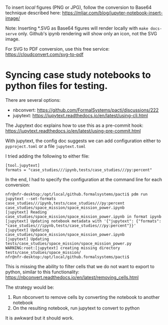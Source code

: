 To insert *local* figures (PNG or JPG), follow the conversion to Base64 technique described here: 
https://mljar.com/blog/jupyter-notebook-insert-image/

Note: Inserting *.SVG as Base64 figures will render locally with `make docs-serve` only.
Github's ipynb rendering will show only an icon, not the SVG image.

For SVG to PDF conversion, use this free service:
https://cloudconvert.com/svg-to-pdf

# Syncing case study notebooks to python files for testing.

There are several options:
- nbconvert: https://github.com/FormalSystems/pacti/discussions/222
- jupytext: https://jupytext.readthedocs.io/en/latest/using-cli.html

The Jupytext doc explains how to use this as a pre-commit hook: https://jupytext.readthedocs.io/en/latest/using-pre-commit.html

With jupytext, the config doc suggests we can add configuration either to `pyproject.toml` or a file `jupytext.toml`

I tried adding the following to either file:

```
[tool.jupytext]
formats = "case_studies///ipynb,tests/case_studies///py:percent"
```

In the end, I had to specify the configuration at the command line for each conversion:

```
nfr@nfr-desktop:/opt/local/github.formalsystems/pacti$ pdm run jupytext --set-formats case_studies///ipynb,tests/case_studies///py:percent case_studies/space_mission/space_mission_power.ipynb
[jupytext] Reading case_studies/space_mission/space_mission_power.ipynb in format ipynb
[jupytext] Updating notebook metadata with '{"jupytext": {"formats": "case_studies///ipynb,tests/case_studies///py:percent"}}'
[jupytext] Updating case_studies/space_mission/space_mission_power.ipynb
[jupytext] Updating tests/case_studies/space_mission/space_mission_power.py
WARNING:root:[jupytext] creating missing directory tests/case_studies/space_mission/
nfr@nfr-desktop:/opt/local/github.formalsystems/pacti$
```

This is missing the ability to filter cells that we do not want to export to python, similar to this functionality:
https://nbconvert.readthedocs.io/en/latest/removing_cells.html

The strategy would be:

1) Run nbconvert to remove cells by converting the notebook to another notebook
2) On the resulting notebook, run jupytext to convert to python

It is awkward but it should work.
